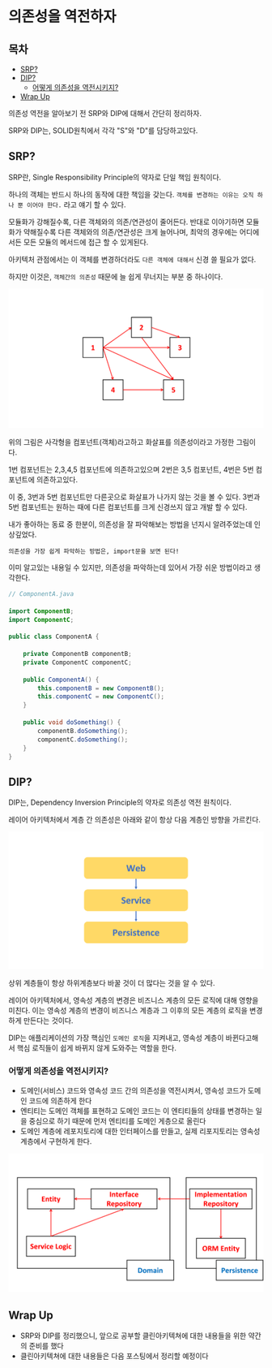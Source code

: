 # 의존성을 역전하자

## 목차
- [SRP?](#srp)
- [DIP?](#dip)
  - [어떻게 의존성을 역전시키지?](#어떻게-의존성을-역전시키지)
- [Wrap Up](#wrap-up)

의존성 역전을 알아보기 전 SRP와 DIP에 대해서 간단히 정리하자.

SRP와 DIP는, SOLID원칙에서 각각 "S"와 "D"를 담당하고있다.

## SRP?

SRP란, Single Responsibility Principle의 약자로 단일 책임 원칙이다.

하나의 객체는 반드시 하나의 동작에 대한 책임을 갖는다. `객체를 변경하는 이유는 오직 하나 뿐 이어야 한다.` 라고 얘기 할 수 있다.

모듈화가 강해질수록, 다른 객체와의 의존/연관성이 줄어든다. 반대로 이야기하면 모듈화가 약해질수록 다른 객체와의 의존/연관성은 크게 늘어나며, 최악의 경우에는 어디에서든 모든 모듈의 메서드에 접근 할 수 있게된다.

아키텍처 관점에서는 이 객체를 변경하더라도 `다른 객체에 대해서` 신경 쓸 필요가 없다.

하지만 이것은, `객체간의 의존성` 때문에 늘 쉽게 무너지는 부분 중 하나이다.

![컴포넌트 의존성](./imgs/2-1.png)

위의 그림은 사각형을 컴포넌트(객체)라고하고 화살표를 의존성이라고 가정한 그림이다.

1번 컴포넌트는 2,3,4,5 컴포넌트에 의존하고있으며 2번은 3,5 컴포넌트, 4번은 5번 컴포넌트에 의존하고있다.

이 중, 3번과 5번 컴포넌트만 다른곳으로 화살표가 나가지 않는 것을 볼 수 있다. 3번과 5번 컴포넌트는 원하는 때에 다른 컴포넌트를 크게 신경쓰지 않고 개발 할 수 있다.

내가 좋아하는 동료 중 한분이, 의존성을 잘 파악해보는 방법을 넌지시 알려주었는데 인상깊었다.

`의존성을 가장 쉽게 파악하는 방법은, import문을 보면 된다!`

이미 알고있는 내용일 수 있지만, 의존성을 파악하는데 있어서 가장 쉬운 방법이라고 생각한다.

```java
// ComponentA.java

import ComponentB;
import ComponentC;

public class ComponentA {

    private ComponentB componentB;
    private ComponentC componentC;

    public ComponentA() {
        this.componentB = new ComponentB();
        this.componentC = new ComponentC();
    }

    public void doSomething() {
        componentB.doSomething();
        componentC.doSomething();
    }
}
```

## DIP?

DIP는, Dependency Inversion Principle의 약자로 의존성 역전 원칙이다.

레이어 아키텍처에서 계층 간 의존성은 아래와 같이 항상 다음 계층인 방향을 가르킨다.

![레이어 아키텍쳐](./imgs/1-1.png)

상위 계층들이 항상 하위계층보다 바꿀 것이 더 많다는 것을 알 수 있다.

레이어 아키텍처에서, 영속성 계층의 변경은 비즈니스 계층의 모든 로직에 대해 영향을 미친다. 이는 영속성 계층의 변경이 비즈니스 계층과 그 이후의 모든 계층의 로직을 변경하게 만든다는 것이다.

DIP는 애플리케이션의 가장 핵심인 `도메인 로직`을 지켜내고, 영속성 계층이 바뀐다고해서 핵심 로직들이 쉽게 바뀌지 않게 도와주는 역할을 한다.

### 어떻게 의존성을 역전시키지?

- 도메인(서비스) 코드와 영속성 코드 간의 의존성을 역전시켜서, 영속성 코드가 도메인 코드에 의존하게 한다
- 엔티티는 도메인 객체를 표현하고 도메인 코드는 이 엔티티들의 상태를 변경하는 일을 중심으로 하기 때문에 먼저 엔티티를 도메인 게층으로 올린다
- 도메인 계층에 레포지토리에 대한 인터페이스를 만들고, 실제 리포지토리는 영속성 계층에서 구현하게 한다.

![의존성 역전](./imgs/2-2.png)

## Wrap Up

- SRP와 DIP를 정리했으니, 앞으로 공부할 클린아키텍쳐에 대한 내용들을 위한 약간의 준비를 했다
- 클린아키텍쳐에 대한 내용들은 다음 포스팅에서 정리할 예정이다
